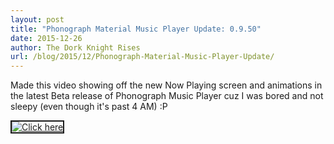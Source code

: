 ```yaml
---
layout: post
title: "Phonograph Material Music Player Update: 0.9.50"
date: 2015-12-26
author: The Dork Knight Rises
url: /blog/2015/12/Phonograph-Material-Music-Player-Update/
---
```


Made this video showing off the new Now Playing screen and animations in the latest Beta release of Phonograph Music Player cuz I was bored and not sleepy (even though it's past 4 AM) :P﻿

<a href="http://www.youtube.com/watch?feature=player_embedded&v=Rheb3wQEjNU
" target="_blank" style="width: auto; height: auto;"><img src="http://img.youtube.com/vi/Rheb3wQEjNU/0.jpg" 
alt="Click here" border="2" /></a>
